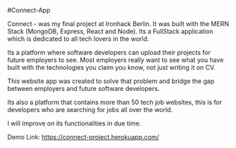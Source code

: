 
#Connect-App

Connect - was my final project at Ironhack Berlin. It was built with the MERN Stack (MongoDB, Express, React and Node). Its a FullStack application which is dedicated to all tech lovers in the world.

Its a platform where software developers can upload their projects for future employers to see. Most employers really want to see what you have built with the technologies you claim you know, not just writing it on CV.

This website app was created to solve that problem and bridge the gap between employers and future software developers.

Its also a platform that contains more than 50 tech job websites, this is for developers who are searching for jobs all over the world.

I will improve on its functionalities in due time.

Demo Link: https://connect-project.herokuapp.com/
